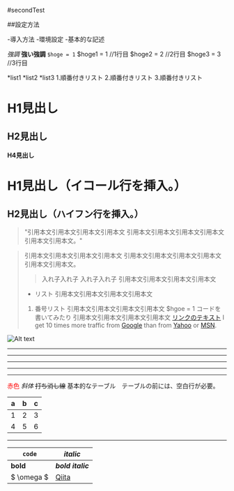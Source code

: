 #secondTest

##設定方法

-導入方法
-環境設定
-基本的な記述

*強調*
**強い強調**
`$hoge = 1`
    $hoge1 = 1 //1行目
    $hoge2 = 2 //2行目
    $hoge3 = 3 //3行目

*list1
*list2
*list3
1.順番付きリスト
2.順番付きリスト
3.順番付きリスト
# H1見出し
## H2見出し
#### H4見出し
H1見出し（イコール行を挿入。）
==================
H2見出し（ハイフン行を挿入。）
---------------------------------
> "引用本文引用本文引用本文引用本文
引用本文引用本文引用本文引用本文引用本文引用本文。"

> 引用本文引用本文引用本文引用本文
> 引用本文引用本文引用本文引用本文引用本文引用本文。
> > 入れ子入れ子
> > 入れ子入れ子
> 引用本文引用本文引用本文引用本文
> * リスト
> 引用本文引用本文引用本文引用本文
> 1. 番号リスト
> 引用本文引用本文引用本文引用本文
> $hgoe = 1 コードを書いてみたり
> 引用本文引用本文引用本文引用本文
[リンクのテキスト](https://github.com/erikerik9)
I get 10 times more traffic from [Google][] than from
[Yahoo][] or [MSN][].

[google]: http://google.com/        "Google"
[yahoo]:  http://search.yahoo.com/  "Yahoo Search"
[msn]:    http://search.msn.com/    "MSN Search"
![Alt text](/path/to/img.jpg)
* * *
***
*****
- - -
---------------------------------------
<font color="Red">赤色</font>
*斜体*
~~打ち消し線~~
基本的なテーブル　テーブルの前には、空白行が必要。

|a  |b  |c  |
|---|---|---|
|1  |2  |3  |
|4  |5  |6  |
----------------------
|`code`    |*italic*                  |
|----------|--------------------------|
|**bold**  |***bold italic***         |
|$ \omega $|[Qiita](http://qiita.com)||